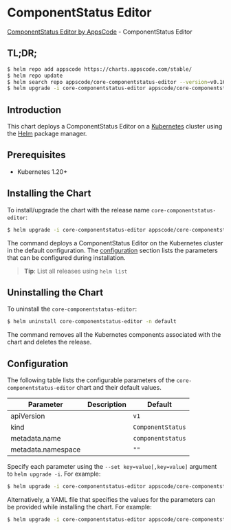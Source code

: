 # ComponentStatus Editor

[ComponentStatus Editor by AppsCode](https://appscode.com) - ComponentStatus Editor

## TL;DR;

```bash
$ helm repo add appscode https://charts.appscode.com/stable/
$ helm repo update
$ helm search repo appscode/core-componentstatus-editor --version=v0.16.0
$ helm upgrade -i core-componentstatus-editor appscode/core-componentstatus-editor -n default --create-namespace --version=v0.16.0
```

## Introduction

This chart deploys a ComponentStatus Editor on a [Kubernetes](http://kubernetes.io) cluster using the [Helm](https://helm.sh) package manager.

## Prerequisites

- Kubernetes 1.20+

## Installing the Chart

To install/upgrade the chart with the release name `core-componentstatus-editor`:

```bash
$ helm upgrade -i core-componentstatus-editor appscode/core-componentstatus-editor -n default --create-namespace --version=v0.16.0
```

The command deploys a ComponentStatus Editor on the Kubernetes cluster in the default configuration. The [configuration](#configuration) section lists the parameters that can be configured during installation.

> **Tip**: List all releases using `helm list`

## Uninstalling the Chart

To uninstall the `core-componentstatus-editor`:

```bash
$ helm uninstall core-componentstatus-editor -n default
```

The command removes all the Kubernetes components associated with the chart and deletes the release.

## Configuration

The following table lists the configurable parameters of the `core-componentstatus-editor` chart and their default values.

|     Parameter      | Description |           Default            |
|--------------------|-------------|------------------------------|
| apiVersion         |             | <code>v1</code>              |
| kind               |             | <code>ComponentStatus</code> |
| metadata.name      |             | <code>componentstatus</code> |
| metadata.namespace |             | <code>""</code>              |


Specify each parameter using the `--set key=value[,key=value]` argument to `helm upgrade -i`. For example:

```bash
$ helm upgrade -i core-componentstatus-editor appscode/core-componentstatus-editor -n default --create-namespace --version=v0.16.0 --set apiVersion=v1
```

Alternatively, a YAML file that specifies the values for the parameters can be provided while
installing the chart. For example:

```bash
$ helm upgrade -i core-componentstatus-editor appscode/core-componentstatus-editor -n default --create-namespace --version=v0.16.0 --values values.yaml
```

